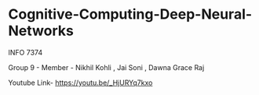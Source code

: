 # Cognitive-Computing-Deep-Neural-Networks
INFO 7374

Group 9 - 
Member - Nikhil Kohli , Jai Soni , Dawna Grace Raj 

Youtube Link- https://youtu.be/_HjURYq7kxo 
